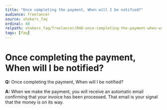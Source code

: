 ```yaml
---
title: "Once completing the payment, When will I be notified?"
audience: freelancer
source: shakers_faq
ordinal: 40
relpath: shakers_faq/freelancer/040-once-completing-the-payment-when-will-i-be-notified.md
tags: [faq]
---
```


# Once completing the payment, When will I be notified?

**Q:** Once completing the payment, When will I be notified?

**A:** When we make the payment, you will receive an automatic email confirming that your invoice has been processed.
That email is your signal that the money is on its way.
